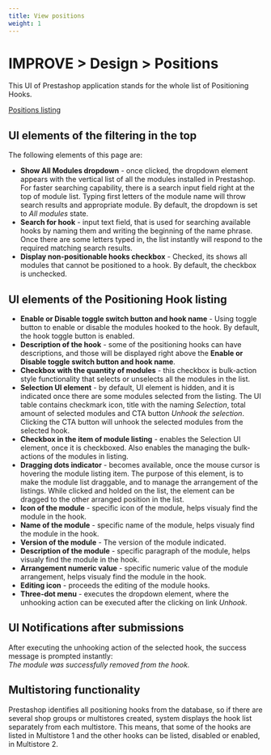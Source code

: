 ```yaml
---
title: View positions
weight: 1
---
```

# IMPROVE > Design > Positions 

This UI of Prestashop application stands for the whole list of Positioning Hooks.

[Positions listing](static/img/design-positions.png)

## UI elements of the filtering in the top

The following elements of this page are:
- **Show All Modules dropdown** - once clicked, the dropdown element appears with the vertical list of all the modules installed in Prestashop. For faster searching capability, there is a search input field right at the top of module list. Typing first letters of the module name will throw search results and appropriate module. By default, the dropdown is set to _All modules_ state.
- **Search for hook** - input text field, that is used for searching available hooks by naming them and writing the beginning of the name phrase. Once there are some letters typed in, the list instantly will respond to the required matching search results.
- **Display non-positionable hooks checkbox** - Checked, its shows all modules that cannot be positioned to a hook. By default, the checkbox is unchecked.

## UI elements of the Positioning Hook listing

- **Enable or Disable toggle switch button and hook name** - Using toggle button to enable or disable the modules  hooked to the hook. By default, the hook toggle button is enabled.
- **Description of the hook** - some of the positioning hooks can have descriptions, and those will be displayed right above the **Enable or Disable toggle switch button and hook name**.
- **Checkbox with the quantity of modules** - this checkbox is bulk-action style functionality that selects or unselects all the modules in the list.
- **Selection UI element** - by default, UI element is hidden, and it is indicated once there are some modules selected from the listing. The UI table contains checkmark icon, title with the naming _Selection_, total amount of selected modules and CTA button _Unhook the selection_. Clicking the CTA button will unhook the selected modules from the selected hook.
- **Checkbox in the item of module listing** - enables the Selection UI element, once it is checkboxed. Also enables the managing the bulk-actions of the modules in listing.
- **Dragging dots indicator** - becomes available, once the mouse cursor is hovering the module listing item. The purpose of this element, is to make the module list draggable, and to manage the arrangement of the listings. While clicked and holded on the list, the element can be dragged to the other arranged position in the list.
- **Icon of the module** - specific icon of the module, helps visualy find the module in the hook.
- **Name of the module** - specific name of the module, helps visualy find the module in the hook.
- **Version of the module** - The version of the module indicated.
- **Description of the module** - specific paragraph of the module, helps visualy find the module in the hook.
- **Arrangement numeric value** - specific numeric value of the module arrangement, helps visualy find the module in the hook.
- **Editing icon** - proceeds the editing of the module hooks.
- **Three-dot menu** - executes the dropdown element, where the unhooking action can be executed after the clicking on link _Unhook_.

## UI Notifications after submissions

After executing the unhooking action of the selected hook, the success message is prompted instantly:<br>
_The module was successfully removed from the hook._

## Multistoring functionality

Prestashop identifies all positioning hooks from the database, so if there are several shop groups or multistores created, system displays the hook list separately from each multistore. This means, that some of the hooks are listed in Multistore 1 and the other hooks can be listed, disabled or enabled, in Multistore 2.
